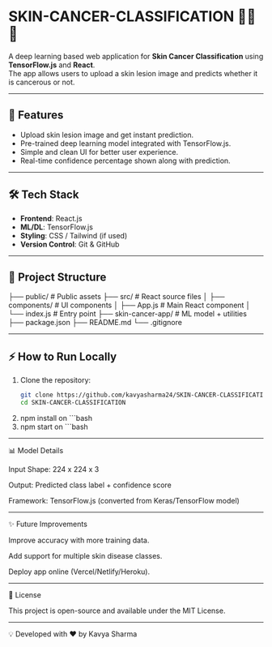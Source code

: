 
# SKIN-CANCER-CLASSIFICATION 🧑‍⚕️🔬

A deep learning based web application for **Skin Cancer Classification** using **TensorFlow.js** and **React**.  
The app allows users to upload a skin lesion image and predicts whether it is cancerous or not.

---

## 🚀 Features
- Upload skin lesion image and get instant prediction.
- Pre-trained deep learning model integrated with TensorFlow.js.
- Simple and clean UI for better user experience.
- Real-time confidence percentage shown along with prediction.

---

## 🛠️ Tech Stack
- **Frontend**: React.js
- **ML/DL**: TensorFlow.js
- **Styling**: CSS / Tailwind (if used)
- **Version Control**: Git & GitHub

---

## 📂 Project Structure

├── public/ # Public assets
├── src/ # React source files
│ ├── components/ # UI components
│ ├── App.js # Main React component
│ └── index.js # Entry point
├── skin-cancer-app/ # ML model + utilities
├── package.json
├── README.md
└── .gitignore


---

## ⚡ How to Run Locally

1. Clone the repository:
   ```bash
   git clone https://github.com/kavyasharma24/SKIN-CANCER-CLASSIFICATION.git
   cd SKIN-CANCER-CLASSIFICATION
2. npm install on ```bash
3. npm start on ```bash

 ---------------------
   📊 Model Details

Input Shape: 224 x 224 x 3

Output: Predicted class label + confidence score

Framework: TensorFlow.js (converted from Keras/TensorFlow model)

------------------

✨ Future Improvements

Improve accuracy with more training data.

Add support for multiple skin disease classes.

Deploy app online (Vercel/Netlify/Heroku).

------------------

📌 License

This project is open-source and available under the MIT License.

------------------

💡 Developed with ❤️ by Kavya Sharma
